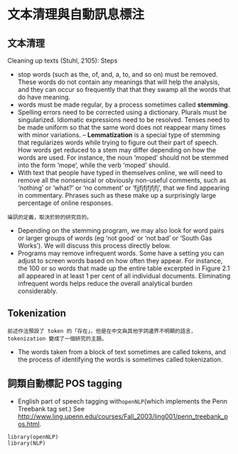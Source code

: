 # 文本清理與自動訊息標注



## 文本清理
Cleaning up texts (Stuhl, 2105): Steps


- stop words (such as the, of, and, a, to, and so on) must be removed. These words do not contain any meanings that will help the analysis, and they can occur so frequently that that they swamp all the words that do have meaning.
- words must be made regular, by a process sometimes called **stemming**.
- Spelling errors need to be corrected using a dictionary. Plurals must be singularized. Idiomatic expressions need to be resolved. Tenses need to be made uniform so that the same word does not reappear many times with minor variations.
– **Lemmatization** is a special type of stemming that regularizes words while trying to figure out their part of speech. How words get reduced to a stem may differ depending on how the words are used. For instance, the noun ‘moped’ should not be stemmed into the form ‘mope’, while the verb ‘moped’ should.
- With text that people have typed in themselves online, we will need to remove all the nonsensical or obviously non-useful comments, such as ‘nothing’ or ‘what?’ or ‘no comment’ or ‘fjjfjfjfjfjfj’, that we find appearing in commentary. Phrases such as these make up a surprisingly large percentage of online responses.

```
噪訊的定義，取決於妳的研究目的。
```

- Depending on the stemming program, we may also look for word pairs or larger groups of words (eg ‘not good’ or ‘not bad’ or ‘South Gas Works’). We will discuss this process directly below.
- Programs may remove infrequent words. Some have a setting you can adjust to screen words based on how often they appear. For instance, the 100 or so words that made up the entire table excerpted in Figure 2.1 all appeared in at least 1 per cent of all individual documents. Eliminating infrequent words helps reduce the overall analytical burden considerably.


## Tokenization


```
前述作法預設了 token 的「存在」，但是在中文與其他字詞邊界不明顯的語言，tokenization 變成了一個研究的主題。
```



- The words taken from a block of text sometimes are called tokens, and the process of identifying the words is sometimes called tokenization.


## 詞類自動標記 POS tagging


- English part of speech tagging with`openNLP`(which implements the Penn Treebank tag set.) 
See <http://www.ling.upenn.edu/courses/Fall_2003/ling001/penn_treebank_pos.html>.



```{r}
library(openNLP)
library(NLP)


```







